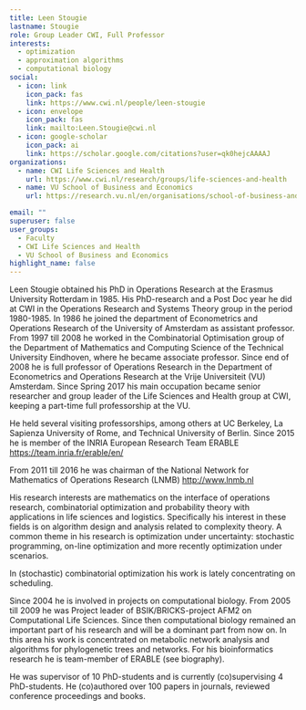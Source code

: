 ```yaml
---
title: Leen Stougie
lastname: Stougie
role: Group Leader CWI, Full Professor
interests:
  - optimization
  - approximation algorithms
  - computational biology
social:
  - icon: link
    icon_pack: fas
    link: https://www.cwi.nl/people/leen-stougie
  - icon: envelope
    icon_pack: fas
    link: mailto:Leen.Stougie@cwi.nl
  - icon: google-scholar
    icon_pack: ai
    link: https://scholar.google.com/citations?user=qk0hejcAAAAJ
organizations:
  - name: CWI Life Sciences and Health
    url: https://www.cwi.nl/research/groups/life-sciences-and-health
  - name: VU School of Business and Economics
    url: https://research.vu.nl/en/organisations/school-of-business-and-economics

email: ""
superuser: false
user_groups:
  - Faculty
  - CWI Life Sciences and Health
  - VU School of Business and Economics
highlight_name: false
---
```


Leen Stougie obtained his PhD in Operations Research at the Erasmus University Rotterdam in 1985. His PhD-research and a Post Doc year he did at CWI in the Operations Research and Systems Theory group in the period 1980-1985. In 1986 he joined the department of Econometrics and Operations Research of the University of Amsterdam as assistant professor. From 1997 till 2008 he worked in the Combinatorial Optimisation group of the Department of Mathematics and Computing Science of the Technical University Eindhoven, where he became associate professor. Since end of 2008 he is full professor of Operations Research in the Department of Econometrics and Operations Research at the Vrije Universiteit (VU) Amsterdam. Since Spring 2017 his main occupation became senior researcher and group leader of the Life Sciences and Health group at CWI, keeping a part-time full professorship at the VU.


He held several visiting professorships, among others at UC Berkeley, La Sapienza University of Rome, and Technical University of Berlin. Since 2015 he is member of the INRIA European Research Team ERABLE https://team.inria.fr/erable/en/


From 2011 till 2016 he was chairman of the National Network for Mathematics of Operations Research (LNMB) http://www.lnmb.nl

His  research interests are mathematics on the interface of operations research, combinatorial optimization and probability theory with applications in life sciences and logistics. Specifically his interest in these fields is on algorithm design and analysis related to complexity theory. A common theme in his research is optimization under uncertainty: stochastic programming, on-line optimization and more recently optimization under scenarios.

In (stochastic) combinatorial optimization his work is lately concentrating on scheduling.

Since 2004 he is involved in projects on computational biology. From 2005 till 2009 he was Project leader of BSIK/BRICKS-project AFM2 on Computational Life Sciences. Since then computational biology remained an important part of his research and will be a dominant part from now on. In this area his work is concentrated on metabolic network analysis and algorithms for phylogenetic  trees and networks. For his bioinformatics research he is team-member of ERABLE (see biography).

He was supervisor of 10 PhD-students and is currently (co)supervising 4 PhD-students. He (co)authored over 100 papers in journals, reviewed conference proceedings and books.
